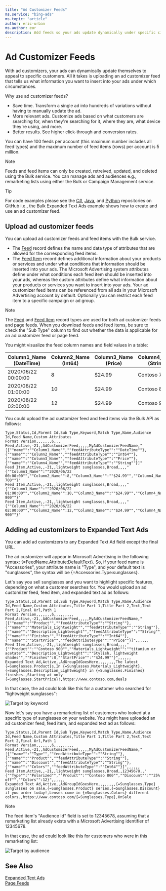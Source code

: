 ```yaml
---
title: "Ad Customizer Feeds"
ms.service: "bing-ads"
ms.topic: "article"
author: eric-urban
ms.author: eur
description: Add feeds so your ads update dynamically under specific circumstances. 
---
```

# Ad Customizer Feeds

With ad customizers, your ads can dynamically update themselves to appeal to specific customers. All it takes is uploading an ad customizer feed that tells us what information you want to insert into your ads under which circumstances.

Why use ad customizer feeds?
- Save time. Transform a single ad into hundreds of variations without having to manually update the ad.  
- More relevant ads. Customize ads based on what customers are searching for, when they're searching for it, where they are, what device they're using, and more.  
- Better results. See higher click-through and conversion rates.  

You can have 100 feeds per account (this maximum number includes all feed types) and the maximum number of feed items (rows) per account is 5 million.  

> [!NOTE]
> Feeds and feed items can only be created, retreived, updated, and deleted using the Bulk service. You can manage ads and audiences e.g., remarketing lists using either the Bulk or Campaign Management service. 

> [!TIP]
> For code examples please see the [C#](https://github.com/BingAds/BingAds-dotNet-SDK/blob/main/examples/BingAdsExamples/BingAdsExamplesLibrary/v13/BulkExpandedTextAds.cs), [Java](https://github.com/BingAds/BingAds-Java-SDK/blob/main/examples/BingAdsDesktopApp/src/main/java/com/microsoft/bingads/examples/v13/BulkExpandedTextAds.java), and [Python](https://github.com/BingAds/BingAds-Python-SDK/blob/main/examples/v13/bulk_expanded_text_ads.py) repositories on GitHub i.e., the Bulk Expanded Text Ads example shows how to create and use an ad customizer feed. 

## <a name="upload-adcustomizerfeed"></a>Upload ad customizer feeds

You can upload ad customizer feeds and feed items with the Bulk service. 
- The [Feed](../bulk-service/feed.md) record defines the name and data type of attributes that are allowed for the corresponding feed items. 
- The [Feed Item](../bulk-service/feed-item.md) record defines additional information about your products or services and under what conditions that information should be inserted into your ads. The Microsoft Advertising system attributes define under what conditions each feed item should be inserted into your ads, whereas the custom attributes define what information about your products or services you want to insert into your ads. Your ad customizer feed items can be referenced from all ads in your Microsoft Advertising account by default. Optionally you can restrict each feed item to a specific campaign or ad group.  

> [!NOTE]
> The [Feed](../bulk-service/feed.md) and [Feed Item](../bulk-service/feed-item.md) record types are used for both ad customizer feeds and page feeds. When you download feeds and feed items, be sure to check the "Sub Type" column to find out whether the data is applicable for an ad customizer feed or page feed.  

You might visualize the feed column names and field values in a table: 

|Column1_Name (DateTime)|Column2_Name (Int64)|Column3_Name (Price)|Column4_Name (String)|
|-----|-----|-----|-----|
|2020/06/22 00:00:00|8|$24.99|Contoso 700|
|2020/06/22 01:00:00|10|$24.99|Contoso 800|
|2020/06/22 02:00:00|12|$24.99|Contoso 900|

You could upload the ad customizer feed and feed items via the Bulk API as follows:

```csv
Type,Status,Id,Parent Id,Sub Type,Keyword,Match Type,Name,Audience Id,Feed Name,Custom Attributes
Format Version,,,,,,,6,,,
Feed,Active,-21,,AdCustomizerFeed,,,,,MyAdCustomizerFeedName,"[{""name"":""Column1_Name"",""feedAttributeType"":""DateTime""},{""name"":""Column2_Name"",""feedAttributeType"":""Int64""},{""name"":""Column3_Name"",""feedAttributeType"":""Price""},{""name"":""Column4_Name"",""feedAttributeType"":""String""}]"
Feed Item,Active,,-21,,lightweight sunglasses,Broad,,,,"{""Column1_Name"":""2020/06/22 00:00:00"",""Column2_Name"":8,""Column3_Name"":""$24.99"",""Column4_Name"":""Contoso 700""}"
Feed Item,Active,,-21,,lightweight sunglasses,Broad,,,,"{""Column1_Name"":""2020/06/22 01:00:00"",""Column2_Name"":10,""Column3_Name"":""$24.99"",""Column4_Name"":""Contoso 800""}"
Feed Item,Active,,-21,,lightweight sunglasses,Broad,,,,"{""Column1_Name"":""2020/06/22 02:00:00"",""Column2_Name"":12,""Column3_Name"":""$24.99"",""Column4_Name"":""Contoso 900""}"
```

## <a name="expandedtextad-examples"></a>Adding ad customizers to Expanded Text Ads

You can add ad customizers to any Expanded Text Ad field except the final URL.

The ad customizer will appear in Microsoft Advertising in the following syntax: {=FeedName.Attribute:DefaultText}. So, if your feed name is "Accessories", your attribute name is "Type", and your default text is "sunglasses", the syntax will be {=Accessories.Type:sunglasses}.

Let's say you sell sunglasses and you want to highlight specific features, depending on what a customer searches for. You would upload an ad customizer feed, feed item, and expanded text ad as follows:

```csv
Type,Status,Id,Parent Id,Sub Type,Keyword,Match Type,Name,Audience Id,Feed Name,Custom Attributes,Title Part 1,Title Part 2,Text,Text Part 2,Final Url,Path 1
Format Version,,,,,,,6,,,,,,,,,
Feed,Active,-21,,AdCustomizerFeed,,,,,MyAdCustomizerFeedName,"[{""name"":""Product"",""feedAttributeType"":""String""},{""name"":""Materials_Lightweight"",""feedAttributeType"":""String""},{""name"":""Description_Lightweight"",""feedAttributeType"":""String"",{""name"":""Finishes"",""feedAttributeType"":""Int64""},{""name"":""StartPrice"",""feedAttributeType"":""Price""}]",,,,,,
Feed Item,Active,,-21,,lightweight sunglasses,Broad,,,,"{""Product"":""Contoso 900"",""Materials_Lightweight"":""titanium or acetate"",""Description_Lightweight"":""Stylish, lightweight shades"",""Finishes"":8,""StartPrice"":""$24.99""}",,,,,,
Expanded Text Ad,Active,,AdGroupIdGoesHere,,,,,,,,The latest {=Sunglasses.Product}s,In {=Sunglasses.Materials_Lightweight},{=Sunglasses.Description_Lightweight} in {=Sunglasses.Finishes} finishes.,Starting at only {=Sunglasses.StartPrice}!,https://www.contoso.com,deals
```

In that case, the ad could look like this for a customer who searched for "lightweight sunglasses": 

![Target by keyword](media/ad-customizer-keyword.png "Target by keyword")


Now let's say you have a remarketing list of customers who looked at a specific type of sunglasses on your website. You might have uploaded an ad customizer feed, feed item, and expanded text ad as follows:

```csv
Type,Status,Id,Parent Id,Sub Type,Keyword,Match Type,Name,Audience Id,Feed Name,Custom Attributes,Title Part 1,Title Part 2,Text,Text Part 2,Final Url,Path 1
Format Version,,,,,,,6,,,,,,,,,
Feed,Active,-21,,AdCustomizerFeed,,,,,MyAdCustomizerFeedName,"[{""name"":""Type"",""feedAttributeType"":""String""},{""name"":""Product"",""feedAttributeType"":""String""},{""name"":""Discount"",""feedAttributeType"":""String""},{""name"":""Colors"",""feedAttributeType"":""Int64""}]",,,,,,
Feed Item,Active,,-21,,lightweight sunglasses,Broad,,12345678,,"{""Type"":""Polarized"",""Product"":""Contoso 800"",""Discount"":""25% off"",""Colors"":12}",,,,,,
Expanded Text Ad,Active,,AdGroupIdGoesHere,,,,,,,,{=Sunglasses.Type} sunglasses on sale,{=Sunglasses.Product} series,{=Sunglasses.Discount} if you order today!,Lenses come in {=Sunglasses.Colors} different colors.,https://www.contoso.com/{=Sunglasses.Type},OnSale
```

> [!NOTE]
> The feed item's "Audience Id" field is set to 12345678, assuming that a remarketing list already exists with a Microsoft Advertising identifier of 12345678. 

In that case, the ad could look like this for customers who were in this remarketing list:

![Target by audience](media/ad-customizer-audience.png "Target by audience")


## See Also
[Expanded Text Ads](expanded-text-ads.md)  
[Page Feeds](page-feeds.md)  
